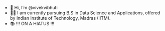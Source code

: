 - 👋 Hi, I’m @vivekvibhuti
- 👨‍💻 I am currently pursuing B.S in Data Science and Applications, offered by Indian Institute of Technology, Madras (IITM).
- 📚 !!! ON A HIATUS !!!

<!---
vivekvibhuti/vivekvibhuti is a ✨ special ✨ repository because its `README.md` (this file) appears on your GitHub profile.
You can click the Preview link to take a look at your changes.
--->
